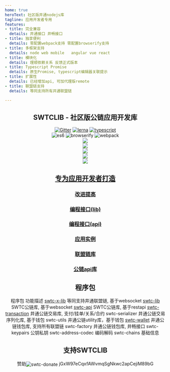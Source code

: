 ```yaml
---
home: true
heroText: 社区版井通nodejs库
tagline: 应用开发者专用
features:
- title: 完全兼容
  details: 井通接口 井畅接口
- title: 独享便利
  details: 零配置webpack支持 零配置browserify支持
- title: 多框架支持
  details: node web mobile   angular vue react
- title: 模块化
  details: 理顺依赖关系 反馈正式版本
- title: Typescript Promise
  details: 原生Promise, typescript编辑器关联提示
- title: 扩展性
  details: 已经增加api, 可加代理版remote
- title: 联盟链支持
  details: 等同支持所有井通联盟链

---
```


<h2 align="center">SWTCLIB - 社区版公链应用开发库</h2>

<p align="center">
	<a href="https://gitter.im/swtclib/community?utm_source=share-link&utm_medium=link&utm_campaign=share-link"><img alt="Gitter" src="https://img.shields.io/gitter/room/lospringliu/swtclib.svg" /></a>
	<a href="https://lerna.js.org/"><img src="https://img.shields.io/badge/maintained%20with-lerna-cc00ff.svg" alt="lerna" /></a>
	<a href="https://github.com/ellerbrock/typescript-badges/"><img src="https://badges.frapsoft.com/typescript/code/typescript.svg?v=101" alt="typescript" /></a>
	<br>
	<img src="https://img.shields.io/badge/ecmascript-6-green.svg" alt="es6" />
	<img src="https://img.shields.io/badge/browserify-ready-green.svg" alt="browserify" />
	<img src="https://img.shields.io/badge/webpack-ready-green.svg" alt="webpack" />
	<br>
	<a href="https://nodei.co/npm/swtc-lib/"><img src="https://nodei.co/npm/swtc-lib.png?mini=true" /></a>
	<br>
	<a href="https://nodei.co/npm/swtc-x-lib/"><img src="https://nodei.co/npm/swtc-x-lib.png?mini=true" /></a>
	<br>
	<a href="https://nodei.co/npm/swtc-api/"><img src="https://nodei.co/npm/swtc-api.png?mini=true" /></a>
	<br>
	<a href="https://nodei.co/npm/swtc-transaction/"><img src="https://nodei.co/npm/swtc-transaction.png?mini=true" /></a>
	<br>
	<a href="https://nodei.co/npm/swtc-wallet/"><img src="https://nodei.co/npm/swtc-wallet.png?mini=true" /></a>
</p>


<h2 align="center"><a href="http://swtc.daszichan.com">专为应用开发者打造</a></h2>
<h3 align="center"><a href="docs/swtc/">改进提高</a></h3>
<h3 align="center"><a href="docs/swtclib/">编程接口(lib)</a></h3>
<h3 align="center"><a href="#">编程接口(api)</a></h3>
<h3 align="center"><a href="docs/examples/">应用实例</a></h3>
<h3 align="center"><a href="docs/swtcxlib/">联盟链库</a></h3>
<h3 align="center"><a href="docs/swtcapi/">公链api库</a></h3>

<h2 align="center">程序包</h2>
<center>
<thead>
	<th>程序包</th>
	<th>功能描述</th>
</thead>
<tr>
	<td><a href="docs/swtcxlib/">swtc-x-lib</a></td>
	<td>等同支持井通联盟链, 基于websocket</td>
</tr>

<tr>
	<td><a href="docs/swtclib/">swtc-lib</a></td>
	<td>SWTC公链库, 基于websocket</td>
</tr>
<tr>
	<td><a href="docs/swtcapi/">swtc-api</a></td>
	<td>SWTC公链库, 基于restapi</td>
</tr>
<tr>
	<td><a href="docs/swtctx/">swtc-transaction</a></td>
	<td>井通公链交易库, 支付/挂单/关系/合约</td>
</tr>
<tr>
	<td>swtc-serializer</td>
	<td>井通公链交易序列化库, 基于钱包</td>
</tr>
<tr>
	<td>swtc-utils</td>
	<td>井通公链utility库，基于钱包</td>
</tr>
<tr>
	<td><a href="docs/swtcwallet/">swtc-wallet</a></td>
	<td>井通公链钱包库, 支持所有联盟链</td>
</tr>
<tr>
	<td>swtc-factory</td>
	<td>井通公链钱包库, 井畅接口</td>
</tr>
<tr>
	<td>swtc-keypairs</td>
	<td>公钥私钥</td>
</tr>
<tr>
	<td>swtc-address-codec</td>
	<td>编码解码</td>
<tr>
	<td>swtc-chains</td>
	<td>基础信息</td>
</tr>
</center>

<h2 align="center">支持SWTCLIB</h2>
<p align="center">
	赞助<img valign="middle" src="https://img.shields.io/badge/swtc-donate-blue.svg" alt="swtc-donate" /> jGxW97eCqxfAWvmqSgNkwc2apCejiM89bG
</p>

